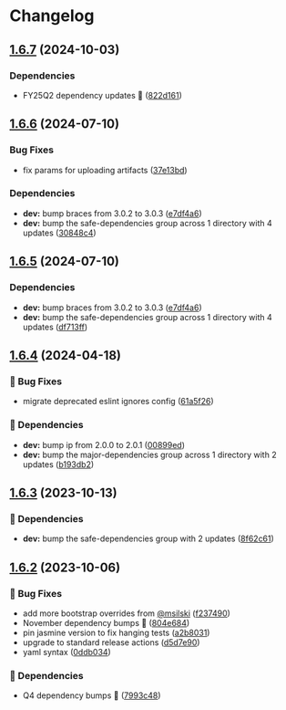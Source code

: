 # Changelog

## [1.6.7](https://github.com/agrc/wfrc-wab-widgets/compare/1.6.6...v1.6.7) (2024-10-03)


### Dependencies

* FY25Q2 dependency updates 🌲 ([822d161](https://github.com/agrc/wfrc-wab-widgets/commit/822d161ea7333a3b71d7ceb44abdc477ef388bc3))

## [1.6.6](https://github.com/agrc/wfrc-wab-widgets/compare/v1.6.4...v1.6.6) (2024-07-10)


### Bug Fixes

* fix params for uploading artifacts ([37e13bd](https://github.com/agrc/wfrc-wab-widgets/commit/37e13bd3d51504cf84d3a6854eb8cd902e57fa90))


### Dependencies

* **dev:** bump braces from 3.0.2 to 3.0.3 ([e7df4a6](https://github.com/agrc/wfrc-wab-widgets/commit/e7df4a679f2d3cddde8188d17b1a61866e7898db))
* **dev:** bump the safe-dependencies group across 1 directory with 4 updates ([30848c4](https://github.com/agrc/wfrc-wab-widgets/commit/30848c46a6ff27a80ea35117ec7168917b9bb2ee))

## [1.6.5](https://github.com/agrc/wfrc-wab-widgets/compare/v1.6.4...v1.6.5) (2024-07-10)


### Dependencies

* **dev:** bump braces from 3.0.2 to 3.0.3 ([e7df4a6](https://github.com/agrc/wfrc-wab-widgets/commit/e7df4a679f2d3cddde8188d17b1a61866e7898db))
* **dev:** bump the safe-dependencies group across 1 directory with 4 updates ([df713ff](https://github.com/agrc/wfrc-wab-widgets/commit/df713ff42a221b390b70786fffab9ca49be133bc))

## [1.6.4](https://github.com/agrc/wfrc-wab-widgets/compare/v1.6.3...v1.6.4) (2024-04-18)


### 🐛 Bug Fixes

* migrate deprecated eslint ignores config ([61a5f26](https://github.com/agrc/wfrc-wab-widgets/commit/61a5f2644cd9a519cfa65301918150b05ce41402))


### 🌲 Dependencies

* **dev:** bump ip from 2.0.0 to 2.0.1 ([00899ed](https://github.com/agrc/wfrc-wab-widgets/commit/00899ed9ef5913c75ddf6693e3d7866afa785d86))
* **dev:** bump the major-dependencies group across 1 directory with 2 updates ([b193db2](https://github.com/agrc/wfrc-wab-widgets/commit/b193db2c7f70c69edfa92b0b3d7167cbf54fae84))

## [1.6.3](https://github.com/agrc/wfrc-wab-widgets/compare/v1.6.2...v1.6.3) (2023-10-13)


### 🌲 Dependencies

* **dev:** bump the safe-dependencies group with 2 updates ([8f62c61](https://github.com/agrc/wfrc-wab-widgets/commit/8f62c6157b28382ced1daeb5f89a9f21f893bf3c))

## [1.6.2](https://github.com/agrc/wfrc-wab-widgets/compare/v1.6.1...v1.6.2) (2023-10-06)


### 🐛 Bug Fixes

* add more bootstrap overrides from [@msilski](https://github.com/msilski) ([f237490](https://github.com/agrc/wfrc-wab-widgets/commit/f237490328f76ac39093eaffb5ec5ecf71b023b3))
* November dependency bumps 🌲 ([804e684](https://github.com/agrc/wfrc-wab-widgets/commit/804e68478e63c2806f4a55fc54b1f7ac7536ca27))
* pin jasmine version to fix hanging tests ([a2b8031](https://github.com/agrc/wfrc-wab-widgets/commit/a2b8031ef086c68b428f908b5f75e91d60a6ede6))
* upgrade to standard release actions ([d5d7e90](https://github.com/agrc/wfrc-wab-widgets/commit/d5d7e901ed763e9d4e4c569dd701c8e0d1231754))
* yaml syntax ([0ddb034](https://github.com/agrc/wfrc-wab-widgets/commit/0ddb034946381bef6c6cbe601d2a1626443164bb))


### 🌲 Dependencies

* Q4 dependency bumps 🌲 ([7993c48](https://github.com/agrc/wfrc-wab-widgets/commit/7993c487e2474a1b64c26a2eb21c7f54c62ea3af))
